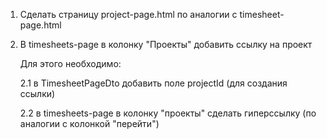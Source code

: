 1. Сделать страницу project-page.html по аналогии с timesheet-page.html


2. В timesheets-page в колонку "Проекты" добавить ссылку на проект

   Для этого необходимо:

   2.1 в TimesheetPageDto добавить поле projectId (для создания ссылки)

   2.2 в timesheets-page в колонку "проекты" сделать гиперссылку (по аналогии с колонкой "перейти")

